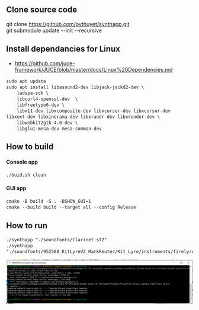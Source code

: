 ## Clone source code
git clone https://github.com/pvthuyet/synthapp.git  
git submodule update --init --recursive  

## Install dependancies for Linux
* https://github.com/juce-framework/JUCE/blob/master/docs/Linux%20Dependencies.md  
```
sudo apt update
sudo apt install libasound2-dev libjack-jackd2-dev \
    ladspa-sdk \
    libcurl4-openssl-dev  \
    libfreetype6-dev \
    libx11-dev libxcomposite-dev libxcursor-dev libxcursor-dev libxext-dev libxinerama-dev libxrandr-dev libxrender-dev \
    libwebkit2gtk-4.0-dev \
    libglu1-mesa-dev mesa-common-dev
```  
## How to build
#### Console app
```
./buid.sh clean
```
#### GUI app
```
cmake -B build -S . -DSHOW_GUI=1
cmake --build build --target all --config Release
```

## How to run
```
./synthapp "./soundfonts/Clarinet.sf2"
./synthapp "./soundfonts/952588_KitLyreV2_MarkReuter/Kit_Lyre/instruments/firelyre.sfz"
```
  
![](./doc/synthapp.png)